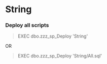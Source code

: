 # String

### Deploy all scripts
> EXEC dbo.zzz_sp_Deploy 'String' <br />

OR <br />

> EXEC dbo.zzz_sp_Deploy 'String/All.sql'
